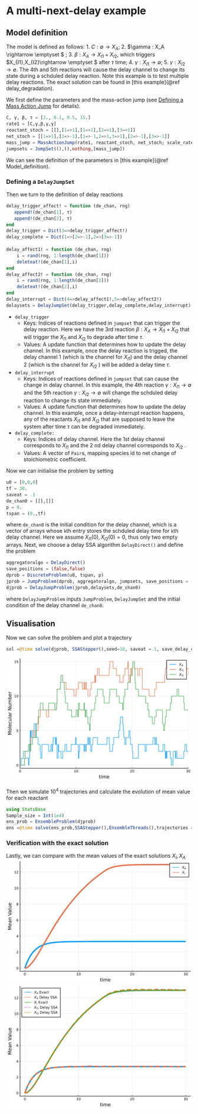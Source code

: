 # A multi-next-delay example

## Model definition

The model is defined as follows: 1. $C:\emptyset \rightarrow X_A$; 2. $\gamma : X_A \rightarrow \emptyset $ ; 3. $\beta : X_A \rightarrow  X_{I1}+X_{I2}$, which triggers $X_{I1},X_{I2}\rightarrow \emptyset $ after $\tau$ time; 4. $\gamma : X_{I1} \rightarrow \emptyset$; 5. $\gamma : X_{I2} \rightarrow \emptyset$. The 4th and 5th reactions will cause the delay channel to change its state during a schduled delay reaction. Note this example is to test multiple delay reactions. The exact solution can be found in [this example](@ref delay_degradation).

We first define the parameters and the mass-action jump (see [Defining a Mass Action Jump](https://diffeq.sciml.ai/stable/types/jump_types/#Defining-a-Mass-Action-Jump) for details).

```julia
C, γ, β, τ = [2., 0.1, 0.5, 15.]
rate1 = [C,γ,β,γ,γ]
reactant_stoch = [[],[1=>1],[1=>1],[2=>1],[3=>1]]
net_stoch = [[1=>1],[1=>-1],[1=>-1,2=>1,3=>1],[2=>-1],[3=>-1]]
mass_jump = MassActionJump(rate1, reactant_stoch, net_stoch; scale_rates =false)
jumpsets = JumpSet((),(),nothing,[mass_jump])
```
We can see the definition of the parameters in [this example](@ref Model_definition).

### Defining a `DelayJumpSet`

Then we turn to the definition of delay reactions

```julia
delay_trigger_affect! = function (de_chan, rng)
   append!(de_chan[1], τ)
   append!(de_chan[2], τ)
end
delay_trigger = Dict(3=>delay_trigger_affect!)
delay_complete = Dict(1=>[2=>-1],2=>[3=>-1]) 

delay_affect1! = function (de_chan, rng)
    i = rand(rng, 1:length(de_chan[1]))
    deleteat!(de_chan[1],i)
end
delay_affect2! = function (de_chan, rng)
    i = rand(rng, 1:length(de_chan[2]))
    deleteat!(de_chan[2],i)
end
delay_interrupt = Dict(4=>delay_affect1!,5=>delay_affect2!) 
delaysets = DelayJumpSet(delay_trigger,delay_complete,delay_interrupt)
```

- `delay_trigger`  
  - Keys: Indices of reactions defined in `jumpset` that can trigger the delay reaction. Here we have the 3rd reaction $\beta : X_A \rightarrow  X_{I1}+X_{I2}$ that will trigger the $X_{I1}$ and $X_{I2}$ to degrade after time $\tau$.
  - Values: A update function that determines how to update the delay channel. In this example, once the delay reaction is trigged, the delay channel 1 (which is the channel for $X_{I1}$) and the delay channel 2 (which is the channel for $X_{I2}$ ) will be added a delay time $\tau$.					
- `delay_interrupt`
  - Keys: Indices of reactions defined in `jumpset` that can cause the change in delay channel. In this example, the 4th reaction $\gamma : X_{I1} \rightarrow \emptyset$ and the 5th reaction $\gamma : X_{I2} \rightarrow \emptyset$ will change the schduled delay reaction to change its state immediately.
  - Values: A update function that determines how to update the delay channel. In this example, once a delay-interrupt reaction happens, any of the reactants $X_{I1}$ and $X_{I2}$ that are supposed to leave the system after time $\tau$ can be degraded immediately.
- ```delay_complete:``` 
  - Keys: Indices of delay channel. Here the 1st delay channel corresponds to $X_{I1}$ and the 2 nd delay channel corresponds to $X_{I2}$ .
  - Values: A vector of `Pair`s, mapping species id to net change of stoichiometric coefficient.

Now we can initialise the problem by setting
```julia
u0 = [0,0,0]
tf = 30.
saveat = .1
de_chan0 = [[],[]]
p = 0.
tspan = (0.,tf)
```
where `de_chan0` is the initial condition for the delay channel, which is a vector of arrays whose `k`th entry stores the schduled delay time for `k`th delay channel. Here we assume $X_{I1}(0),X_{I2}(0)=0$, thus only two empty arrays. Next, we choose a delay SSA algorithm `DelayDirect()` and define the problem

```julia
aggregatoralgo = DelayDirect()
save_positions = (false,false)
dprob = DiscreteProblem(u0, tspan, p)
jprob = JumpProblem(dprob, aggregatoralgo, jumpsets, save_positions = (false,false))
djprob = DelayJumpProblem(jprob,delaysets,de_chan0)
```
where `DelayJumpProblem` inputs `JumpProblem`, `DelayJumpSet` and the initial condition of the delay channel `de_chan0`.

## Visualisation
Now we can solve the problem and plot a trajectory
```julia
sol =@time solve(djprob, SSAStepper(),seed=10, saveat =.1, save_delay_channel = false)
```
![multidegradation1](../assets/delay_multidegradation1.svg)

Then we simulate $10^4$ trajectories and calculate the evolution of mean value for each reactant
```julia
using StatsBase
Sample_size = Int(1e4)
ens_prob = EnsembleProblem(djprob)
ens =@time solve(ens_prob,SSAStepper(),EnsembleThreads(),trajectories = Sample_size, saveat = .1, save_delay_channel =false)
```
### Verification with the exact solution
Lastly, we can compare with the mean values of the exact solutions $X_I,X_A$
![multidegradation2](../assets/delay_multidegradation2.svg)
![multidegradation3](../assets/delay_multidegradation3.svg)

